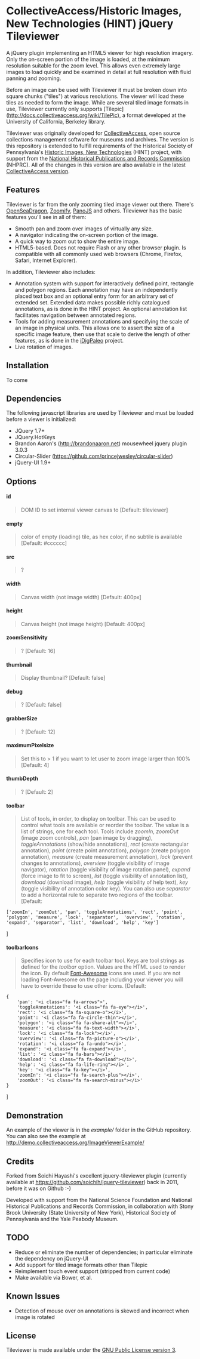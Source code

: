 CollectiveAccess/Historic Images, New Technologies (HINT) jQuery Tileviewer
===========================================================================

A jQuery plugin implementing an HTML5 viewer for high resolution imagery. Only the on-screen portion of the image is loaded, at the minimum resolution suitable for the zoom level. This allows even extremely large images to load quickly and be examined in detail at full resolution with fluid panning and zooming.

Before an image can be used with Tileviewer it must be broken down into square chunks ("tiles") at various resolutions. The viewer will load these tiles as needed to form the image. While are several tiled image formats in use, Tileviewer currently only supports [Tilepic] (http://docs.collectiveaccess.org/wiki/TilePic), a format developed at the University of California, Berkeley library.

Tileviewer was originally developed for [CollectiveAccess](http://www.collectiveaccess.org), open source collections management software for museums and archives. The version is this repository is extended to fulfill requirements of the Historical Society of Pennsylvania's [Historic Images, New Technologies](https://hsp.org/history-online/historic-images-new-technologies) (HINT) project, with support from the [National Historical Publications and Records Commission](http://www.archives.gov/nhprc/) (NHPRC). All of the changes in this version are also available in the latest [CollectiveAccess version](https://github.com/collectiveaccess/providence).

Features
--------
Tileviewer is far from the only zooming tiled image viewer out there. There's [OpenSeaDragon](https://openseadragon.github.io), [Zoomify](http://www.zoomify.com), [PanoJS](http://www.dimin.net/software/panojs/) and others. Tileviewer has the basic features you'll see in all of them:

*  Smooth pan and zoom over images of virtually any size.
*  A navigator indicating the on-screen portion of the image.
*  A quick way to zoom out to show the entire image.
*  HTML5-based. Does not require Flash or any other browser plugin. Is compatible with all commonly used web browsers (Chrome, Firefox, Safari, Internet Explorer).

In addition, Tileviewer also includes:

*  Annotation system with support for interactively defined point, rectangle and polygon regions. Each annotation may have an independently placed text box and an optional entry form for an arbitrary set of extended set. Extended data makes possible richly catalogued annotations, as is done in the HINT project. An optional annotation list facilitates navigation between annotated regions.
*  Tools for adding measurement annotations and specifying the scale of an image in physical units. This allows one to assert the size of a specific image feature, then use that scale to derive the length of other features, as is done in the [iDigPaleo](http://www.idigpaleo.org) project.
*  Live rotation of images. 

Installation
------------
To come

Dependencies
------------

The following javascript libraries are used by Tileviewer and must be loaded before a viewer is initialized:

*  JQuery 1.7+
*  JQuery.HotKeys
*  Brandon Aaron's (http://brandonaaron.net) mousewheel jquery plugin 3.0.3
*  Circular-Slider (https://github.com/princejwesley/circular-slider)
*  jQuery-UI 1.9+

Options
------- 

#### id
> DOM ID to set internal viewer canvas to [Default: tileviewer]

#### empty
> color of empty (loading) tile, as hex color, if no subtile is available [Default: #cccccc]

#### src
> ?

#### width
> Canvas width (not image width) [Default: 400px]

#### height
> Canvas height (not image height) [Default: 400px]

#### zoomSensitivity
>  ? [Default: 16]

#### thumbnail
>  Display thumbnail? [Default: false]

#### debug
>  ? [Default: false]

#### grabberSize
>  ? [Default: 12]

#### maximumPixelsize
>  Set this to > 1 if you want to let user to zoom image larger than 100% [Default: 4]

#### thumbDepth
>  ? [Default: 2]

#### toolbar
>  List of tools, in order, to display on toolbar. This can be used to control what tools are available or reorder the toolbar. The value is a list of strings, one for each tool. Tools include *zoomIn*, *zoomOut* (image zoom controls), *pan* (pan image by dragging), *toggleAnnotations* (show/hide annotations), *rect* (create rectangular annotation), *point* (create point annotation), *polygon* (create polygon annotation), *measure* (create measurement annotation), *lock* (prevent changes to annotations),  *overview* (toggle visibility of image navigator), *rotation* (toggle visibility of image rotation panel), *expand* (force image to fit to screen), *list* (toggle visibility of annotation list), *download* (download image), *help* (toggle visibility of help text), *key* (toggle visibility of annotation color key). You can also use *separator*  to add a horizontal rule to separate two regions of the toolbar. [Default: 
	
	['zoomIn', 'zoomOut', 'pan', 'toggleAnnotations', 'rect', 'point', 'polygon', 'measure', 'lock', 'separator',  'overview', 'rotation', 'expand', 'separator', 'list', 'download', 'help', 'key']
]

#### toolbarIcons
>  Specifies icon to use for each toolbar tool. Keys are tool strings as defined for the *toolbar* option. Values are the HTML used to render the icon. By default [Font-Awesome](https://fortawesome.github.io/Font-Awesome/) icons are used. If you are not loading Font-Awesome on the page including your viewer you will have to override these to use other icons.  [Default: 
	
	{
		'pan': '<i class="fa fa-arrows">',
		'toggleAnnotations': '<i class="fa fa-eye"></i>', 
		'rect': '<i class="fa fa-square-o"></i>', 
		'point': '<i class="fa fa-circle-thin"></i>', 
		'polygon': '<i class="fa fa-share-alt"></i>', 
		'measure': '<i class="fa fa-text-width"></i>', 
		'lock': '<i class="fa fa-lock"></i>', 
		'overview': '<i class="fa fa-picture-o"></i>', 
		'rotation': '<i class="fa fa-undo"></i>', 
		'expand': '<i class="fa fa-expand"></i>', 
		'list': '<i class="fa fa-bars"></i>', 
		'download': '<i class="fa fa-download"></i>', 
		'help': '<i class="fa fa-life-ring"></i>', 
		'key': '<i class="fa fa-key"></i>',
		'zoomIn': '<i class="fa fa-search-plus"></i>',
		'zoomOut': '<i class="fa fa-search-minus"></i>'
	}
]

Demonstration
-------------
An example of the viewer is in the *example/* folder in the GitHub repository. You can also see the example at http://demo.collectiveaccess.org/ImageViewerExample/

Credits
-------
Forked from Soichi Hayashi's excellent jquery-tileviewer plugin (currently available at https://github.com/soichih/jquery-tileviewer) back in 2011, before it was on Github :-)

Developed with support from the National Science Foundation and National Historical Publications and Records Commission, in collaboration with Stony Brook University (State University of New York), Historical Society of Pennsylvania and the Yale Peabody Museum.

TODO
----
*  Reduce or eliminate the number of dependencies; in particular eliminate the dependency on jQuery-UI
*  Add support for tiled image formats other than Tilepic
*  Reimplement touch event support (stripped from current code)
*  Make available via Bower, et al.

Known Issues
------------
*  Detection of mouse over on annotations is skewed and incorrect when image is rotated

License
-------
Tileviewer is made available under the [GNU Public License version 3](http://www.gnu.org/licenses/gpl-3.0.en.html).